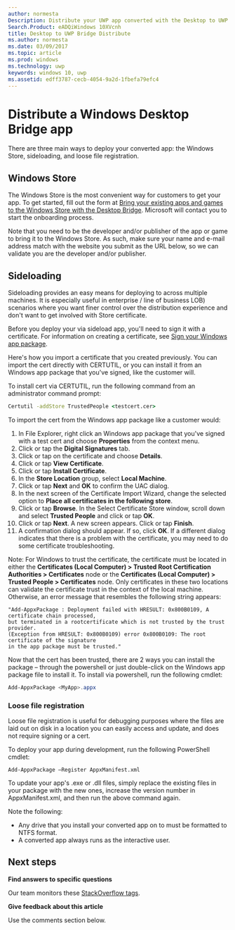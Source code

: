 ```yaml
---
author: normesta
Description: Distribute your UWP app converted with the Desktop to UWP Bridge
Search.Product: eADQiWindows 10XVcnh
title: Desktop to UWP Bridge Distribute
ms.author: normesta
ms.date: 03/09/2017
ms.topic: article
ms.prod: windows
ms.technology: uwp
keywords: windows 10, uwp
ms.assetid: edff3787-cecb-4054-9a2d-1fbefa79efc4
---
```


# Distribute a Windows Desktop Bridge app

There are three main ways to deploy your converted app: the Windows Store, sideloading, and loose file registration.  

## Windows Store

The Windows Store is the most convenient way for customers to get your app. To get started, fill out the form at [Bring your existing apps and games to the Windows Store with the Desktop Bridge](https://developer.microsoft.com/windows/projects/campaigns/desktop-bridge). Microsoft will contact you to start the onboarding process.

Note that you need to be the developer and/or publisher of the app or game to bring it to the Windows Store. As such, make sure your name and e-mail address match with the website you submit as the URL below, so we can validate you are the developer and/or publisher.

## Sideloading

Sideloading provides an easy means for deploying to across multiple machines. It is especially useful in enterprise / line of business LOB) scenarios where you want finer control over the distribution experience and don't want to get involved with Store certificate.

Before you deploy your via sideload app, you'll need to sign it with a certificate. For information on creating a certificate, see [Sign your Windows app package](https://msdn.microsoft.com/windows/uwp/porting/desktop-to-uwp-run-desktop-app-converter#deploy-your-converted-appx).

Here's how you import a certificate that you created previously. You can import the cert directly with CERTUTIL, or you can install it from an Windows app package that you've signed, like the customer will.

To install cert via CERTUTIL, run the following command from an administrator command prompt:

```cmd
Certutil -addStore TrustedPeople <testcert.cer>
```

To import the cert from the Windows app package like a customer would:

1.	In File Explorer, right click an Windows app package that you've signed with a test cert and choose **Properties** from the context menu.
2.	Click or tap the **Digital Signatures** tab.
3.	Click or tap on the certificate and choose **Details**.
4.	Click or tap **View Certificate**.
5.	Click or tap **Install Certificate**.
6.	In the **Store Location** group, select **Local Machine**.
7.	Click or tap **Next** and **OK** to confirm the UAC dialog.
8.	In the next screen of the Certificate Import Wizard, change the selected option to **Place all certificates in the following store**.
9.	Click or tap **Browse**. In the Select Certificate Store window, scroll down and select **Trusted People** and click or tap **OK**.
10.	Click or tap **Next**. A new screen appears. Click or tap **Finish**.
11.	A confirmation dialog should appear. If so, click **OK**. If a different dialog indicates that there is a problem with the certificate, you may need to do some certificate troubleshooting.

Note: For Windows to trust the certificate, the certificate must be located in either the **Certificates (Local Computer) > Trusted Root Certification Authorities > Certificates** node or the **Certificates (Local Computer) > Trusted People > Certificates** node. Only certificates in these two locations can validate the certificate trust in the context of the local machine. Otherwise, an error message that resembles the following string appears:

```CMD
"Add-AppxPackage : Deployment failed with HRESULT: 0x800B0109, A certificate chain processed,
but terminated in a rootcertificate which is not trusted by the trust provider.
(Exception from HRESULT: 0x800B0109) error 0x800B0109: The root certificate of the signature
in the app package must be trusted."
```

Now that the cert has been trusted, there are 2 ways you can install the package – through the powershell or just double-click on the Windows app package file to install it.  To install via powershell, run the following cmdlet:

```powershell
Add-AppxPackage <MyApp>.appx
```

### Loose file registration

Loose file registration is useful for debugging purposes where the files are laid out on disk in a location you can easily access and update, and does not require signing or a cert.  

To deploy your app during development, run the following PowerShell cmdlet:

```Add-AppxPackage –Register AppxManifest.xml```

To update your app's .exe or .dll files, simply replace the existing files in your package with the new ones, increase the version number in AppxManifest.xml, and then run the above command again.

Note the following:

* Any drive that you install your converted app on to must be formatted to NTFS format.
* A converted app always runs as the interactive user.

## Next steps

**Find answers to specific questions**

Our team monitors these [StackOverflow tags](http://stackoverflow.com/questions/tagged/project-centennial+or+desktop-bridge).

**Give feedback about this article**

Use the comments section below.
